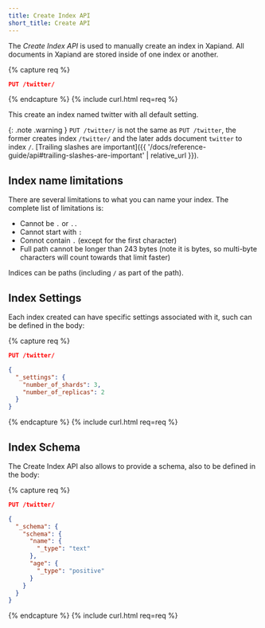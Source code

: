 ```yaml
---
title: Create Index API
short_title: Create API
---
```


The _Create Index API_ is used to manually create an index in Xapiand. All
documents in Xapiand are stored inside of one index or another.

{% capture req %}

```json
PUT /twitter/
```
{% endcapture %}
{% include curl.html req=req %}

This create an index named twitter with all default setting.

{: .note .warning }
`PUT /twitter/` is not the same as `PUT /twitter`, the former creates index
`/twitter/` and the later adds document `twitter` to index `/`.
[Trailing slashes are important]({{ '/docs/reference-guide/api#trailing-slashes-are-important' | relative_url }}).


## Index name limitations

There are several limitations to what you can name your index. The complete
list of limitations is:

- Cannot be `.` or `..`
- Cannot start with `:`
- Connot contain `.` (except for the first character)
- Full path cannot be longer than 243 bytes (note it is bytes, so multi-byte
  characters will count towards that limit faster)

Indices can be paths (including `/` as part of the path).


## Index Settings

Each index created can have specific settings associated with it, such can be
defined in the body:

{% capture req %}

```json
PUT /twitter/

{
  "_settings": {
    "number_of_shards": 3,
    "number_of_replicas": 2
  }
}
```
{% endcapture %}
{% include curl.html req=req %}


## Index Schema

The Create Index API also allows to provide a schema, also to be defined in the
body:

{% capture req %}

```json
PUT /twitter/

{
  "_schema": {
    "schema": {
      "name": {
        "_type": "text"
      },
      "age": {
        "_type": "positive"
      }
    }
  }
}
```
{% endcapture %}
{% include curl.html req=req %}
